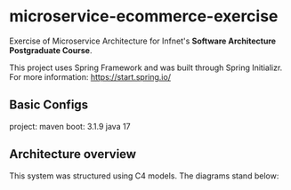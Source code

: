 # microservice-ecommerce-exercise

Exercise of Microservice Architecture for Infnet's **Software Architecture Postgraduate Course**.

This project uses Spring Framework and was built through Spring Initializr.
For more information: https://start.spring.io/

## Basic Configs
project: maven
boot: 3.1.9
java 17

## Architecture overview
This system was structured using C4 models. The diagrams stand below:
